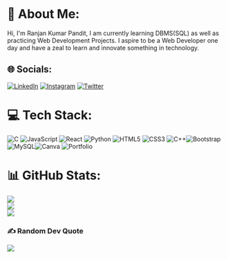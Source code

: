 # 💫 About Me:
Hi, I'm Ranjan Kumar Pandit,
I am currently learning DBMS(SQL) as well as practicing Web Development Projects. I aspire to be a Web Developer one day and have a zeal to learn and innovate something in technology.

## 🌐 Socials:
[![LinkedIn](https://img.shields.io/badge/LinkedIn-%230077B5.svg?logo=linkedin&logoColor=white)](www.linkedin.com/in/ranjan-kumar-pandit-6a0409262/) [![Instagram](https://img.shields.io/badge/Instagram-%23007700.svg?logo=instagram&logoColor=red)](https://www.instagram.com/ranjankumarpandit39/) [![Twitter](https://img.shields.io/badge/Twitter-%230011B5.svg?logo=twitter&logoColor=yellow)](https://twitter.com/RANJANK89732971)


# 💻 Tech Stack:
![C](https://img.shields.io/badge/c-%2300599C.svg?style=for-the-badge&logo=c&logoColor=white) ![JavaScript](https://img.shields.io/badge/javascript-%23323330.svg?style=for-the-badge&logo=javascript&logoColor=%23F7DF1E) ![React](https://img.shields.io/badge/React-%23D00000.svg?style=for-the-badge&logo=react&logoColor=white) ![Python](https://img.shields.io/badge/python-3670A0?style=for-the-badge&logo=python&logoColor=ffdd54) ![HTML5](https://img.shields.io/badge/html5-%23E34F26.svg?style=for-the-badge&logo=html5&logoColor=white) ![CSS3](https://img.shields.io/badge/css3-%231572B6.svg?style=for-the-badge&logo=css3&logoColor=white) ![C++](https://img.shields.io/badge/c++-%2300599C.svg?style=for-the-badge&logo=c%2B%2B&logoColor=white)![Bootstrap](https://img.shields.io/badge/bootstrap-%23563D7C.svg?style=for-the-badge&logo=bootstrap&logoColor=white)  ![MySQL](https://img.shields.io/badge/mysql-%2300f.svg?style=for-the-badge&logo=mysql&logoColor=white)![Canva](https://img.shields.io/badge/Canva-%2300C4CC.svg?style=for-the-badge&logo=Canva&logoColor=white) ![Portfolio](https://img.shields.io/badge/Portfolio-%23000000.svg?style=for-the-badge&logo=firefox&logoColor=#FF7139)
# 📊 GitHub Stats:
![](https://github-readme-stats.vercel.app/api?username=Ranj8521Kumar&theme=vue-dark&hide_border=false&include_all_commits=false&count_private=false)<br/>
![](https://github-readme-streak-stats.herokuapp.com/?user=Ranj8521Kumar&theme=vue-dark&hide_border=false)<br/>
![](https://github-readme-stats.vercel.app/api/top-langs/?username=Ranj8521Kumar&theme=vue-dark&hide_border=false&include_all_commits=false&count_private=false&layout=compact)

### ✍️ Random Dev Quote
![](https://quotes-github-readme.vercel.app/api?type=horizontal&theme=radical)

